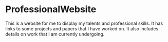 # ProfessionalWebsite
This is a website for me to display my talents and professional skills. It has links to some projects and papers that I have worked on. It also includes details on work that I am currently undergoing. 
